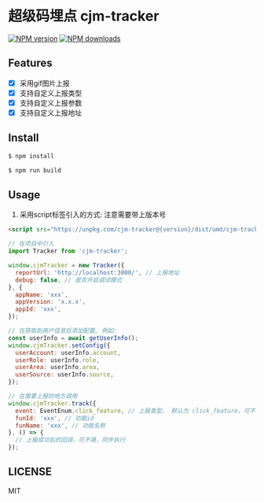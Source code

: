 # 超级码埋点 cjm-tracker

[![NPM version](https://img.shields.io/npm/v/cjm-tracker.svg?style=flat)](https://npmjs.org/package/cjm-tracker)
[![NPM downloads](http://img.shields.io/npm/dm/cjm-tracker.svg?style=flat)](https://npmjs.org/package/cjm-tracker)

## Features

- [x] 采用gif图片上报
- [x] 支持自定义上报类型
- [x] 支持自定义上报参数
- [x] 支持自定义上报地址

## Install

```bash
$ npm install
```

```bash
$ npm run build
```

## Usage

1. 采用script标签引入的方式: 注意需要带上版本号

```html
<script src="https://unpkg.com/cjm-tracker@{version}/dist/umd/cjm-tracker.min.js"></script>
```

```js
// 在项目中引入
import Tracker from 'cjm-tracker';

window.cjmTracker = new Tracker({
  reportUrl: 'http://localhost:3000/', // 上报地址
  debug: false, // 是否开启调试模式
}, {
  appName: 'xxx',
  appVersion: 'x.x.x',
  appId: 'xxx',
});
```

```js
// 在获取到用户信息后添加配置, 例如:
const userInfo = await getUserInfo();
window.cjmTracker.setConfig({
  userAccount: userInfo.account,
  userRole: userInfo.role,
  userArea: userInfo.area,
  userSource: userInfo.source,
});
```

```js
// 在需要上报的地方调用
window.cjmTracker.track({
  event: EventEnum.click_feature, // 上报类型， 默认为 click_feature，可不填
  funId: 'xxx', // 功能id
  funName: 'xxx', // 功能名称
}, () => {
  // 上报成功后的回调，可不填，同步执行
});
```

## LICENSE

MIT
